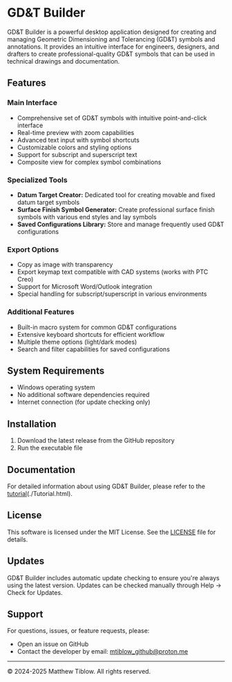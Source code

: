 # GD&T Builder

GD&T Builder is a powerful desktop application designed for creating and managing Geometric Dimensioning and Tolerancing (GD&T) symbols and annotations. It provides an intuitive interface for engineers, designers, and drafters to create professional-quality GD&T symbols that can be used in technical drawings and documentation.

## Features

### Main Interface

- Comprehensive set of GD&T symbols with intuitive point-and-click interface
- Real-time preview with zoom capabilities
- Advanced text input with symbol shortcuts
- Customizable colors and styling options
- Support for subscript and superscript text
- Composite view for complex symbol combinations

### Specialized Tools

- **Datum Target Creator:** Dedicated tool for creating movable and fixed datum target symbols
- **Surface Finish Symbol Generator:** Create professional surface finish symbols with various end styles and lay symbols
- **Saved Configurations Library:** Store and manage frequently used GD&T configurations

### Export Options

- Copy as image with transparency
- Export keymap text compatible with CAD systems (works with PTC Creo)
- Support for Microsoft Word/Outlook integration
- Special handling for subscript/superscript in various environments

### Additional Features

- Built-in macro system for common GD&T configurations
- Extensive keyboard shortcuts for efficient workflow
- Multiple theme options (light/dark modes)
- Search and filter capabilities for saved configurations

## System Requirements

- Windows operating system
- No additional software dependencies required
- Internet connection (for update checking only)

## Installation

1. Download the latest release from the GitHub repository
2. Run the executable file

## Documentation

For detailed information about using GD&T Builder, please refer to the [tutorial](./Tutorial.pdf)(./Tutorial.html).

## License

This software is licensed under the MIT License. See the [LICENSE](./LICENSE) file for details.

## Updates

GD&T Builder includes automatic update checking to ensure you're always using the latest version. Updates can be checked manually through Help → Check for Updates.

## Support

For questions, issues, or feature requests, please:
- Open an issue on GitHub
- Contact the developer by email: mtiblow_github@proton.me

---
© 2024-2025 Matthew Tiblow. All rights reserved.
